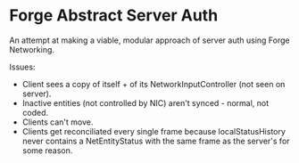 # Forge Abstract Server Auth

An attempt at making a viable, modular approach of server auth using Forge Networking.

Issues:

- Client sees a copy of itself + of its NetworkInputController (not seen on server).
- Inactive entities (not controlled by NIC) aren't synced - normal, not coded.
- Clients can't move.
- Clients get reconciliated every single frame because localStatusHistory never contains a NetEntityStatus with the same frame as the server's for some reason.
